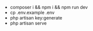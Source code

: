 * composer i && npm i && npm run dev
* cp .env.example .env
* php artisan key:generate
* php artisan serve
